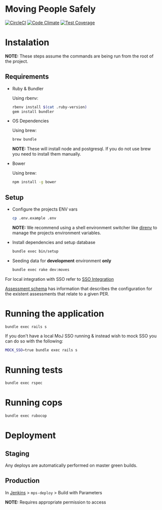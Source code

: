 # Moving People Safely

[![CircleCI](https://circleci.com/gh/ministryofjustice/moving-people-safely.svg?style=svg)](https://circleci.com/gh/ministryofjustice/moving-people-safely) [![Code Climate](https://codeclimate.com/github/ministryofjustice/moving-people-safely/badges/gpa.svg)](https://codeclimate.com/github/ministryofjustice/moving-people-safely) [![Test Coverage](https://codeclimate.com/github/ministryofjustice/moving-people-safely/badges/coverage.svg)](https://codeclimate.com/github/ministryofjustice/moving-people-safely/coverage)

# Instalation

**NOTE:** These steps assume the commands are being run from the root of the project.

## Requirements

* Ruby & Bundler

  Using rbenv:

  ```bash
  rbenv install $(cat .ruby-version)
  gem install bundler
  ```

* OS Dependencies

  Using brew:

  ```bash
  brew bundle
  ```
  **NOTE:** These will install node and postgresql. If you do not use brew you need to install them manually.

* Bower

  Using brew:

  ```bash
  npm install -g bower
  ```

## Setup

* Configure the projects ENV vars

  ```bash
  cp .env.example .env
  ```

  **NOTE:** We recommend using a shell environment switcher like [direnv](https://github.com/direnv/direnv) to manage the projects environment variables.

* Install dependencies and setup database

  ```bash
  bundle exec bin/setup
  ```

* Seeding data for **development** environment **only**

   ```bash
   bundle exec rake dev:moves
   ```

For local integration with SSO refer to [SSO Integration](docs/sso_integration.md)

[Assessment schema](docs/assessments_schema.md) has information that describes the configuration for the existent assessments that relate to a given PER.

# Running the application

  ```bash
  bundle exec rails s
  ```
  If you don't have a local MoJ SSO running & instead wish to mock SSO you can do so with the following:

  ```bash
  MOCK_SSO=true bundle exec rails s
  ```

# Running tests

  ```bash
  bundle exec rspec
  ```

# Running cops

  ```bash
  bundle exec rubocop
  ```

# Deployment

## Staging

Any deploys are automatically performed on master green builds.

## Production

In [Jenkins](https://ci.service.dsd.io/view/MPS/) > `mps-deploy` > Build with Parameters

**NOTE:** Requires appropriate permission to access
